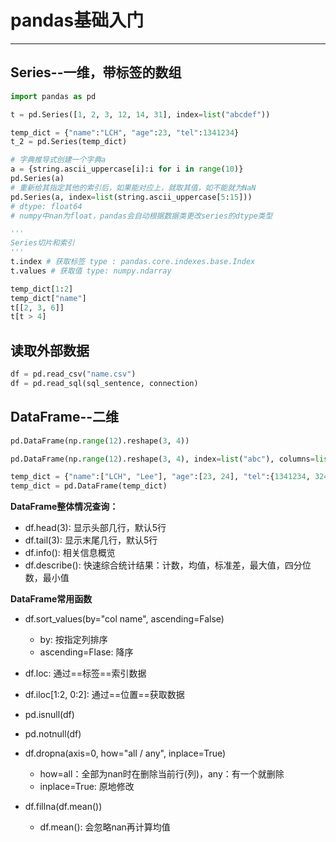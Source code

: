 # pandas基础入门

***

## Series--一维，带标签的数组

```python
import pandas as pd

t = pd.Series([1, 2, 3, 12, 14, 31], index=list("abcdef"))

temp_dict = {"name":"LCH", "age":23, "tel":1341234}
t_2 = pd.Series(temp_dict)

# 字典推导式创建一个字典a
a = {string.ascii_uppercase[i]:i for i in range(10)}
pd.Series(a)
# 重新给其指定其他的索引后，如果能对应上，就取其值，如不能就为NaN
pd.Series(a, index=list(string.ascii_uppercase[5:15]))
# dtype: float64
# numpy中nan为float，pandas会自动根据数据类更改series的dtype类型

'''
Series切片和索引
'''
t.index # 获取标签 type : pandas.core.indexes.base.Index
t.values # 获取值 type: numpy.ndarray

temp_dict[1:2]
temp_dict["name"]
t[[2, 3, 6]]
t[t > 4]
```



## 读取外部数据

```python
df = pd.read_csv("name.csv")
df = pd.read_sql(sql_sentence, connection)
```



## DataFrame--二维

```python
pd.DataFrame(np.range(12).reshape(3, 4))

pd.DataFrame(np.range(12).reshape(3, 4), index=list("abc"), columns=list("WXYZ"))

temp_dict = {"name":["LCH", "Lee"], "age":[23, 24], "tel":{1341234, 3244}}
temp_dict = pd.DataFrame(temp_dict)
```

**DataFrame整体情况查询：**

- df.head(3): 显示头部几行，默认5行
- df.tail(3): 显示末尾几行，默认5行
- df.info(): 相关信息概览
- df.describe(): 快速综合统计结果：计数，均值，标准差，最大值，四分位数，最小值

**DataFrame常用函数**

- df.sort_values(by="col name", ascending=False)
  - by: 按指定列排序
  - ascending=Flase: 降序
- df.loc: 通过==标签==索引数据
- df.iloc[1:2, 0:2]: 通过==位置==获取数据
- pd.isnull(df)
- pd.notnull(df)
- df.dropna(axis=0, how="all / any", inplace=True)
  - how=all：全部为nan时在删除当前行(列)，any：有一个就删除
  - inplace=True: 原地修改

- df.fillna(df.mean())
  - df.mean(): 会忽略nan再计算均值


